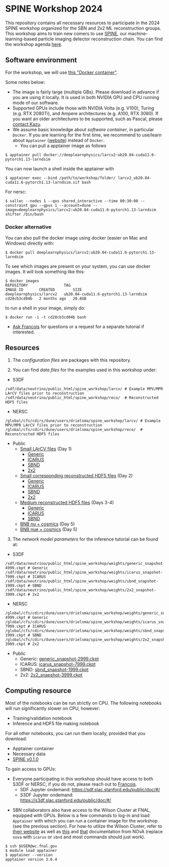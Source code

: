 # SPINE Workshop 2024

This repository contains all necessary resources to participate in the 2024 SPINE workshop organized for the SBN and 2x2 ML reconstruction groups. This workshop aims to train new comers to use [SPINE](https://github.com/DeepLearnPhysics/spine), our machine-learning-based particle imaging detector reconstruction chain. You can find the workshop agenda [here](https://indico.slac.stanford.edu/event/8926/).

## Software environment

For the workshop, we will use [this "Docker container"](https://hub.docker.com/layers/deeplearnphysics/larcv2/ub20.04-cuda11.6-pytorch1.13-larndsim/images/sha256-afe799e39e2000949f3f247ab73fe70039fb411cb301cb3c78678b68c22e37fb?context=explore).

Some notes below:

* The image is fairly large (multiple GBs). Please download in advance if you are using it locally. It is used in both NVIDIA GPU and CPU running mode of our software.
* Supported GPUs include those with NVIDIA Volta (e.g. V100), Turing (e.g. RTX 2080Ti), and Ampere architectures (e.g. A100, RTX 3080). If you want an older architectures to be supported, such as Pascal, please [contact Kazu](mailto:kterao@slac.stanford.edu).
* We assume basic knowledge about _software container_, in particular `Docker`. If you are learning for the first time, we recommend to use/learn about `Apptainer` ([website](https://apptainer.org/docs/user/latest/)) instead of `Docker`.
    * You can pull a apptainer image as follows
```shell
$ apptainer pull docker://deeplearnphysics/larcv2:ub20.04-cuda11.6-pytorch1.13-larndsim
```
You can now launch a shell inside the apptainer with
```shell
$ apptainer exec --bind /path/to/workshop/folder/ larcv2_ub20.04-cuda11.6-pytorch1.13-larndsim.sif bash
```
For nersc:
```shell
$ salloc --nodes 1 --qos shared_interactive --time 00:30:00 --constraint gpu --gpus 1 --account=dune --image=deeplearnphysics/larcv2:ub20.04-cuda11.6-pytorch1.13-larndsim shifter /bin/bash
```
### Docker alternative

You can also pull the docker image using docker (easier on Mac and Windows) directly with:
```shell
$ docker pull deeplearnphysics/larcv2:ub20.04-cuda11.6-pytorch1.13-larndsim
```
To see which images are present on your system, you can use docker images. It will look something like this:
```shell
$ docker images
REPOSITORY                TAG                                     IMAGE ID       CREATED        SIZE
deeplearnphysics/larcv2   ub20.04-cuda11.6-pytorch1.13-larndsim   cd28cb3cd04b   2 months ago   20.8GB
```
to run a shell in your image, simply do:
```shell
$ docker run -i -t cd28cb3cd04b bash
```

* [Ask Francois](mailto:drielsma@slac.stanford.edu) for questions or a request for a separate tutorial if interested.

## Resources

1. The *configuration files* are packages with this repository.

2. You can find *data files* for the examples used in this workshop under:
- S3DF
```shell
/sdf/data/neutrino/public_html/spine_workshop/larcv/ # Example MPV/MPR LArCV files prior to reconstruction
/sdf/data/neutrino/public_html/spine_workshop/reco/  # Reconstructed HDF5 files
```
- NERSC
```shell
/global/cfs/cdirs/dune/users/drielsma/spine_workshop/larcv/ # Example MPV/MPR LArCV files prior to reconstruction
/global/cfs/cdirs/dune/users/drielsma/spine_workshop/reco/  # Reconstructed HDF5 files
```
- Public
  - [Small LArCV files](https://s3df.slac.stanford.edu/data/neutrino/spine_workshop/larcv/) (Day 1)
    - [Generic](https://s3df.slac.stanford.edu/data/neutrino/spine_workshop/larcv/generic_small.root)
    - [ICARUS](https://s3df.slac.stanford.edu/data/neutrino/spine_workshop/larcv/icarus_small.root)
    - [SBND](https://s3df.slac.stanford.edu/data/neutrino/spine_workshop/larcv/sbnd_small.root)
    - [2x2](https://s3df.slac.stanford.edu/data/neutrino/spine_workshop/larcv/2x2_small.root)
  - [Small corresponding reconstructed HDF5 files](https://s3df.slac.stanford.edu/data/neutrino/spine_workshop/reco/) (Day 2)
    - [Generic](https://s3df.slac.stanford.edu/data/neutrino/spine_workshop/reco/generic_small_spine.h5)
    - [ICARUS](https://s3df.slac.stanford.edu/data/neutrino/spine_workshop/reco/icarus_small_spine.h5)
    - [SBND](https://s3df.slac.stanford.edu/data/neutrino/spine_workshop/reco/sbnd_small_spine.h5)
    - [2x2](https://s3df.slac.stanford.edu/data/neutrino/spine_workshop/reco/2x2_small_spine.h5)
  - [Medium reconstructed HDF5 files](https://s3df.slac.stanford.edu/data/neutrino/spine_workshop/reco/) (Days 3-4)
    - [Generic](https://s3df.slac.stanford.edu/data/neutrino/spine_workshop/reco/generic_medium_spine.h5)
    - [ICARUS](https://s3df.slac.stanford.edu/data/neutrino/spine_workshop/reco/icarus_medium_spine.h5)
    - [SBND](https://s3df.slac.stanford.edu/data/neutrino/spine_workshop/reco/sbnd_medium_spine.h5)
  - [BNB nu + cosmics](https://s3df.slac.stanford.edu/data/neutrino/spine_workshop/reco/icarus_bnb_corsika_small_spine.h5) (Day 5)
  - [BNB nue + cosmics](https://s3df.slac.stanford.edu/data/neutrino/spine_workshop/reco/icarus_bnb_nue_corsika_small_spine.h5) (Day 5)

3. The *network model parameters* for the inference tutorial can be found at:
- S3DF
```shell
/sdf/data/neutrino/public_html/spine_workshop/weights/generic_snapshot-4999.ckpt # Generic
/sdf/data/neutrino/public_html/spine_workshop/weights/icarus_snapshot-7999.ckpt # ICARUS
/sdf/data/neutrino/public_html/spine_workshop/weights/sbnd_snapshot-1999.ckpt # SBND
/sdf/data/neutrino/public_html/spine_workshop/weights/2x2_snapshot-3999.ckpt # 2x2
```
- NERSC
```shell
/global/cfs/cdirs/dune/users/drielsma/spine_workshop/weights/generic_snapshot-4999.ckpt # Generic
/global/cfs/cdirs/dune/users/drielsma/spine_workshop/weights/icarus_snapshot-7999.ckpt # ICARUS
/global/cfs/cdirs/dune/users/drielsma/spine_workshop/weights/sbnd_snapshot-1999.ckpt # SBND
/global/cfs/cdirs/dune/users/drielsma/spine_workshop/weights/2x2_snapshot-3999.ckpt # 2x2
```
- Public
  - Generic: [generic_snapshot-2999.ckpt](https://s3df.slac.stanford.edu/data/neutrino/spine_workshop/weights/generic_snapshot-4999.ckpt)
  - ICARUS: [icarus_snapshot-7999.ckpt](https://s3df.slac.stanford.edu/data/neutrino/spine_workshop/weights/icarus_snapshot-7999.ckpt)
  - SBND: [sbnd_snapshot-1999.ckpt](https://s3df.slac.stanford.edu/data/neutrino/spine_workshop/weights/sbnd_snapshot-1999.ckpt)
  - 2x2: [2x2_snapshot-3999.ckpt](https://s3df.slac.stanford.edu/data/neutrino/spine_workshop/weights/2x2_snapshot-3999.ckpt)

## Computing resource
Most of the notebooks can be run strictly on CPU. The following notebooks will run significantly slower on CPU, however:
- Training/validation notebook
- Inference and HDF5 file making notebook

For all other notebooks, you can run them locally, provided that you download:
- Apptainer container
- Necessary data
- [SPINE v0.1.0](https://github.com/DeepLearnPhysics/spine)

To gain access to GPUs:
- Everyone participating in this workshop should have access to both S3DF or NERSC, if you do not, please reach out to [Francois](mailto:drielsma@slac.stanford.edu).
  - SDF Jupyter ondemand: https://sdf.slac.stanford.edu/public/doc/#/
  - S3DF Jupyter ondemand: https://s3df.slac.stanford.edu/public/doc/#/

* SBN collaborators also have access to the Wilson Cluster at FNAL, equipped with GPUs. Below is a few commands to log-in and load `Apptainer` with which you can run a container image for the workshop (see the previous section). For how-to utilize the Wilson Cluster, refer to [their website](https://computing.fnal.gov/wilsoncluster/slurm-job-scheduler/) as well as [this](https://cdcvs.fnal.gov/redmine/projects/nova_reconstruction/wiki/The_Wilson_Cluster) and [that](https://cdcvs.fnal.gov/redmine/projects/nova_reconstruction/wiki/Step-by-step_guide_to_running_on_the_WC) documentation from NOvA (replace `nova` with `icarus` or `sbnd` and most commands should just work).

```shell
$ ssh $USER@wc.fnal.gov
$ module load apptainer
$ apptainer --version
apptainer version 3.6.4
```
